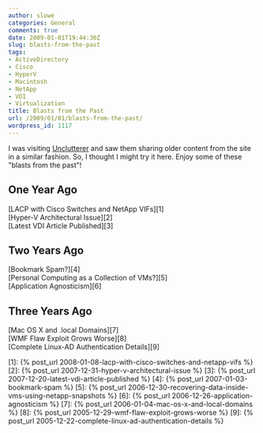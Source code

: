 ```yaml
---
author: slowe
categories: General
comments: true
date: 2009-01-01T19:44:30Z
slug: blasts-from-the-past
tags:
- ActiveDirectory
- Cisco
- HyperV
- Macintosh
- NetApp
- VDI
- Virtualization
title: Blasts from the Past
url: /2009/01/01/blasts-from-the-past/
wordpress_id: 1117
---
```


I was visiting [Unclutterer](http://unclutterer.com/) and saw them sharing older content from the site in a similar fashion. So, I thought I might try it here. Enjoy some of these "blasts from the past"!

## One Year Ago

[LACP with Cisco Switches and NetApp VIFs][1]  
[Hyper-V Architectural Issue][2]  
[Latest VDI Article Published][3]

## Two Years Ago

[Bookmark Spam?][4]  
[Personal Computing as a Collection of VMs?][5]  
[Application Agnosticism][6]

## Three Years Ago

[Mac OS X and .local Domains][7]  
[WMF Flaw Exploit Grows Worse][8]  
[Complete Linux-AD Authentication Details][9]

[1]: {% post_url 2008-01-08-lacp-with-cisco-switches-and-netapp-vifs %}
[2]: {% post_url 2007-12-31-hyper-v-architectural-issue %}
[3]: {% post_url 2007-12-20-latest-vdi-article-published %}
[4]: {% post_url 2007-01-03-bookmark-spam %}
[5]: {% post_url 2006-12-30-recovering-data-inside-vms-using-netapp-snapshots %}
[6]: {% post_url 2006-12-26-application-agnosticism %}
[7]: {% post_url 2006-01-04-mac-os-x-and-local-domains %}
[8]: {% post_url 2005-12-29-wmf-flaw-exploit-grows-worse %}
[9]: {% post_url 2005-12-22-complete-linux-ad-authentication-details %}
